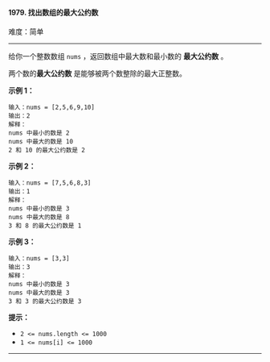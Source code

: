 #### 1979. 找出数组的最大公约数

难度：简单

---

给你一个整数数组 `nums` ，返回数组中最大数和最小数的  **最大公约数**  。

两个数的**最大公约数**  是能够被两个数整除的最大正整数。

**示例 1：**

```
输入：nums = [2,5,6,9,10]
输出：2
解释：
nums 中最小的数是 2
nums 中最大的数是 10
2 和 10 的最大公约数是 2
```

**示例 2：**

```
输入：nums = [7,5,6,8,3]
输出：1
解释：
nums 中最小的数是 3
nums 中最大的数是 8
3 和 8 的最大公约数是 1
```

**示例 3：**

```
输入：nums = [3,3]
输出：3
解释：
nums 中最小的数是 3
nums 中最大的数是 3
3 和 3 的最大公约数是 3
```

**提示：**

* `2 <= nums.length <= 1000`
* `1 <= nums[i] <= 1000`

---

```Java
```